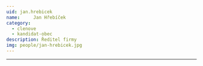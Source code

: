 ```yaml
---
uid: jan.hrebicek
name:     Jan Hřebíček
category:
  - clenove
  - kandidat-obec
description: Ředitel firmy
img: people/jan-hrebicek.jpg
---
```



---